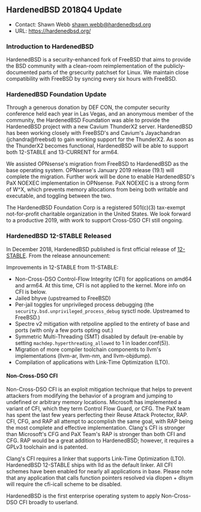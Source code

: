 ## HardenedBSD 2018Q4 Update

* Contact: Shawn Webb <shawn.webb@hardenedbsd.org>
* URL: https://hardenedbsd.org/

### Introduction to HardenedBSD

HardenedBSD is a security-enhanced fork of FreeBSD that aims to
provide the BSD community with a clean-room reimplementation of the
publicly-documented parts of the grsecurity patchset for Linux. We
maintain close compatibility with FreeBSD by syncing every six hours
with FreeBSD.

### HardenedBSD Foundation Update

Through a generous donation by DEF CON, the computer security
conference held each year in Las Vegas, and an anonymous member of the
community, the HardenedBSD Foundation was able to provide the
HardenedBSD project with a new Cavium ThunderX2 server. HardenedBSD
has been working closely with FreeBSD's and Cavium's Jayachandran
(jchandra@freebsd) to gain working support for the ThunderX2. As soon
as the ThunderX2 becomes functional, HardenedBSD will be able to
support both 12-STABLE and 13-CURRENT for arm64.

We assisted OPNsense's migration from FreeBSD to HardenedBSD as the
base operating system. OPNsense's January 2019 release (19.1) will
complete the migration. Further work will be done to enable
HardenedBSD's PaX NOEXEC implementation in OPNsense. PaX NOEXEC is a
strong form of W^X, which prevents memory allocations from being both
writable and executable, and toggling between the two.

The HardenedBSD Foundation Corp is a registered 501(c)(3) tax-exempt
not-for-profit charitable organization in the United States. We look
forward to a productive 2019, with work to support Cross-DSO CFI still
ongoing.

### HardenedBSD 12-STABLE Released

In December 2018, HardenedBSD published is first official release of
[12-STABLE](https://hardenedbsd.org/article/op/2018-12-17/stable-release-hardenedbsd-stable-12-stable-v1200058).
From the release announcement:

Improvements in 12-STABLE from 11-STABLE:

* Non-Cross-DSO Control-Flow Integrity (CFI) for applications on
  amd64 and arm64. At this time, CFI is not applied to the kernel.
  More info on CFI is below.
* Jailed bhyve (upstreamed to FreeBSD)
* Per-jail toggles for unprivileged process debugging (the
  `security.bsd.unprivileged_process_debug` sysctl node. Upstreamed
  to FreeBSD.)
* Spectre v2 mitigation with retpoline applied to the entirety of
  base and ports (with only a few ports opting out.)
* Symmetric Multi-Threading (SMT) disabled by default (re-enable by
  setting `machdep.hyperthreading_allowed` to 1 in loader.conf(5)).
* Migration of more compiler toolchain components to llvm's
  implementations (llvm-ar, llvm-nm, and llvm-objdump).
* Compilation of applications with Link-Time Optimization (LTO).

#### Non-Cross-DSO CFI

Non-Cross-DSO CFI is an exploit mitigation technique that helps
to prevent attackers from modifying the behavior of a program and
jumping to undefined or arbitrary memory locations. Microsoft has
implemented a variant of CFI, which they term Control Flow Guard,
or CFG. The PaX team has spent the last few years perfecting their
Reuse Attack Protector, RAP. CFI, CFG, and RAP all attempt to
accomplish the same goal, with RAP being the most complete and
effective implementation. Clang's CFI is stronger than Microsoft's
CFG and PaX Team's RAP is stronger than both CFI and CFG. RAP would
be a great addition to HardenedBSD; however, it requires a GPLv3
toolchain and is patented.

Clang's CFI requires a linker that supports Link-Time Optimization
(LTO). HardenedBSD 12-STABLE ships with lld as the default linker.
All CFI schemes have been enabled for nearly all applications in
base. Please note that any application that calls function pointers
resolved via dlopen + dlsym will require the cfi-icall scheme to be
disabled.

HardenedBSD is the first enterprise operating system to apply
Non-Cross-DSO CFI broadly to userland.
